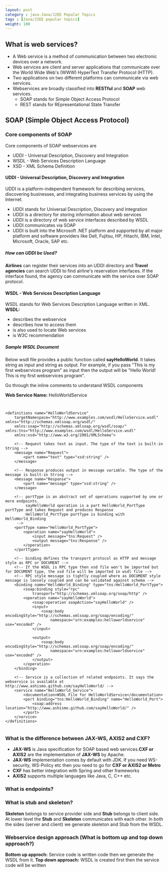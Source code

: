 ```yaml
---
layout: post
category : java-Java/J2EE Popular Topics
tags : [Java/J2EE popular topics]
weight: 100
---
```


## What is web services?

 * A Web service is a method of communication between two electronic devices over a network. 
 * Web services are client and server applications that communicate over the World Wide Web's (WWW) HyperText Transfer Protocol (HTTP).
 * Two applications on two different platforms can communicate via web services.
 * Webservices are broadly classified into **RESTful** and **SOAP** web services.
   * SOAP stands for Simple Object Access Protocol
   * REST stands for REpresentational State Transfer
  
## SOAP (Simple Object Access Protocol)

### Core components of SOAP

Core components of SOAP webservices are


* UDDI - Universal Description, Discovery and Integration 
* WSDL - Web Services Description Language
* XSD - XML Schema Definition

#### UDDI - Universal Description, Discovery and Integration 

UDDI is a platform-independent framework for describing services, discovering businesses, and integrating business services by using the Internet.


 * UDDI stands for Universal Description, Discovery and Integration
 * UDDI is a directory for storing information about web services
 * UDDI is a directory of web service interfaces described by WSDL
 * UDDI communicates via SOAP
 * UDDI is built into the Microsoft .NET platform and supported by all major platform and software providers like Dell, Fujitsu, HP, Hitachi, IBM, Intel, Microsoft, Oracle, SAP etc.
 
##### How can UDDI be Used?

**Airlines** can register their services into an UDDI directory and **Travel agencies** can search UDDI to find airline's reservation interfaces. If the interface found, the agency can communicate with the service over SOAP protocol.

#### WSDL - Web Services Description Language

WSDL stands for Web Services Description Language written in XML.
**WSDL:**

 * describes the webservice
 * describes how to access them
 * is also used to locate Web services
 * is W3C recommendation

##### Sample WSDL Document

Below wsdl file provides a public function called **sayHelloWorld**. It takes string as input and string as output.
For example, if you pass "This is my first webservices program" as input then the output will be "Hello World! This is my first webservices program". 

Go through the inline comments to understand WSDL components  

**Web Service Name:** HelloWorldService

<pre class="prettyprint highlight"><code class="language-xml" data-lang="xml">

&lt;definitions name="HelloWorldService"
	targetNamespace="http://www.examples.com/wsdl/HelloService.wsdl" xmlns="http://schemas.xmlsoap.org/wsdl/"
	xmlns:soap="http://schemas.xmlsoap.org/wsdl/soap/" xmlns:tns="http://www.examples.com/wsdl/HelloService.wsdl"
	xmlns:xsd="http://www.w3.org/2001/XMLSchema"&gt;

	&lt;!-- Request takes text as input. The type of the text is built-in String --&gt;
	&lt;message name="Request"&gt;
		&lt;part name="text" type="xsd:string" /&gt;
	&lt;/message&gt;

	&lt;!-- Response produces output in message variable. The type of the message is built-in String --&gt;
	&lt;message name="Response"&gt;
		&lt;part name="message" type="xsd:string" /&gt;
	&lt;/message&gt;

	&lt;!-- portType is an abstract set of operations supported by one or more endpoints.
		 sayHelloWorld operation is a part HelloWorld_PortType portType and takes Request and produces Response 
		 HelloWorld_PortType portType is binding with HelloWorld_Binding
	 --&gt;
	&lt;portType name="HelloWorld_PortType"&gt;
		&lt;operation name="sayHelloWorld"&gt;
			&lt;input message="tns:Request" /&gt;
			&lt;output message="tns:Response" /&gt;
		&lt;/operation&gt;
	&lt;/portType&gt;

	&lt;!-- binding defines the transport protocol as HTTP and message style as RPC or DOCUMENT --&gt;
	&lt;!-- If the WSDL is RPC type then xsd file won't be imported but for DOCUMENT type, the xsd file will be imported in wsdl file --&gt;
	&lt;!-- RPC style message is tightly coupled where as DOCUMENT style message is loosely coupled and can be validated against schema --&gt;
	&lt;binding name="HelloWorld_Binding" type="tns:HelloWorld_PortType"&gt;
		&lt;soap:binding style="rpc"
			transport="http://schemas.xmlsoap.org/soap/http" /&gt;
		&lt;operation name="sayHelloWorld"&gt;
			&lt;soap:operation soapAction="sayHelloWorld" /&gt;
			&lt;input&gt;
				&lt;soap:body encodingStyle="http://schemas.xmlsoap.org/soap/encoding/"
					namespace="urn:examples:helloworldservice" use="encoded" /&gt;
			&lt;/input&gt;

			&lt;output&gt;
				&lt;soap:body encodingStyle="http://schemas.xmlsoap.org/soap/encoding/"
					namespace="urn:examples:helloworldservice" use="encoded" /&gt;
			&lt;/output&gt;
		&lt;/operation&gt;
	&lt;/binding&gt;

	&lt;!-- Service is a collection of related endpoints. It says the webservice is available at http://www.ashismo.github.com/sayHelloWorld/ --&gt;
	&lt;service name="HelloWorld_Service"&gt;
		&lt;documentation&gt;WSDL File for HelloWorldService&lt;/documentation&gt;
		&lt;port binding="tns:HelloWorld_Binding" name="HelloWorld_Port"&gt;
			&lt;soap:address location="http://www.ashismo.github.com/sayHelloWorld/" /&gt;
		&lt;/port&gt;
	&lt;/service&gt;
&lt;/definitions&gt;

</code></pre>

### What is the difference between JAX-WS, AXIS2 and CXF?


 * **JAX-WS** is Java specification for SOAP based web services.**CXF or AXIS2** are the implementation of **JAX-WS** by Apache.
 * **JAX-WS** implementation comes by default with JDK. If you need WS-security, WS-Policy etc then you need to go for **CXF or AXIS2 or Metro**
 * **CXF** has better integration with Spring and other frameworks
 * **AXIS2** supports multiple languages like Java, C, C++ etc.

### What is endpoints? 



### What is stub and skeleton?

**Skeleton** belongs to service provider side and **Stub** belongs to client side. At lower level the **Stub** and **Skeleton** communicates with each other. In both the sides (server and client) we generate skeleton and Stub from the WSDL. 

### Webservice design approach (What is bottom up and top down approach?)

**Bottom up approch:** Service code is written code then we generate the WSDL from it.
**Top down approach:** WSDL is created first then the service code will be written
